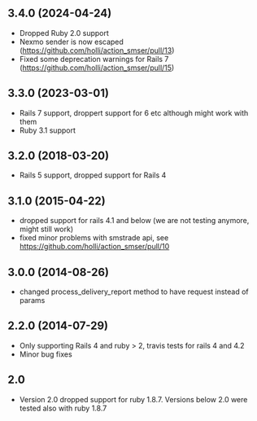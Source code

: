 ## 3.4.0 (2024-04-24)
  - Dropped Ruby 2.0 support
  - Nexmo sender is now escaped (https://github.com/holli/action_smser/pull/13)
  - Fixed some deprecation warnings for Rails 7 (https://github.com/holli/action_smser/pull/15)

## 3.3.0 (2023-03-01)
  - Rails 7 support, droppert support for 6 etc although might work with them
  - Ruby 3.1 support

## 3.2.0 (2018-03-20)

  - Rails 5 support, dropped support for Rails 4

## 3.1.0 (2015-04-22)

  - dropped support for rails 4.1 and below (we are not testing anymore, might still work)
  - fixed minor problems with smstrade api, see https://github.com/holli/action_smser/pull/10

## 3.0.0 (2014-08-26)

  - changed process_delivery_report method to have request instead of params

## 2.2.0 (2014-07-29)

  - Only supporting Rails 4 and ruby > 2, travis tests for rails 4 and 4.2
  - Minor bug fixes

## 2.0

  - Version 2.0 dropped support for ruby 1.8.7. Versions below 2.0 were tested also with ruby 1.8.7

